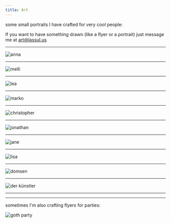 ```yaml
---
title: Art
---
```


some small portraits I have crafted for very cool people:

If you want to have something drawn (like a flyer or a portrait) just message me at art@lassul.us

---

![anna](/art/portraits/anna.jpeg)

---

![melli](/art/portraits/melli.jpeg)

---

![lea](/art/portraits/lea.jpeg)

---

![marko](/art/portraits/marko.jpeg)

---

![christopher](/art/portraits/christopher.jpeg)

---

![jonathan](/art/portraits/jonathan.png)

---

![jane](/art/portraits/jane.png)

---

![lisa](/art/portraits/lisa.png)

---

![domsen](/art/portraits/domsen.png)

---

![der künstler](/art/portraits/selbstportrait.jpg)

---
---

sometimes I'm also crafting flyers for parties:

![goth party](/art/stuff/goth_party.jpg)
